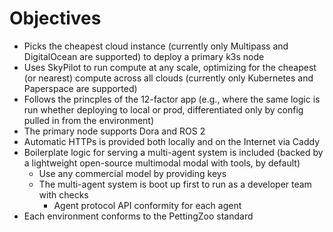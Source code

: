 # Objectives

- Picks the cheapest cloud instance (currently only Multipass and DigitalOcean are supported) to deploy a primary k3s node
- Uses SkyPilot to run compute at any scale, optimizing for the cheapest (or nearest) compute across all clouds (currently only Kubernetes and Paperspace are supported)
- Follows the princples of the 12-factor app (e.g., where the same logic is run whether deploying to local or prod, differentiated only by config pulled in from the environment)
- The primary node supports Dora and ROS 2
- Automatic HTTPs is provided both locally and on the Internet via Caddy
- Boilerplate logic for serving a multi-agent system is included (backed by a lightweight open-source multimodal modal with tools, by default)
    - Use any commercial model by providing keys
    - The multi-agent system is boot up first to run as a developer team with checks
        - Agent protocol API conformity for each agent
- Each environment conforms to the PettingZoo standard

